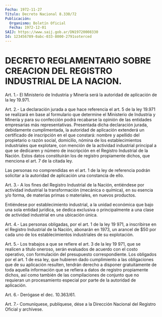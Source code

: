 ```yaml
---
Fecha: 1972-11-27
Título: Decreto Nacional 8.330/72
Publicación:
  Organismo: Boletín Oficial
  Fecha: 1972-12-01
SAIJ: https://www.saij.gob.ar/DN19720008330
Id: 123456789-0abc-033-8000-2791soterced
---
```

# DECRETO REGLAMENTARIO SOBRE CREACION DEL REGISTRO INDUSTRIAL DE LA NACION.

<a id="1"></a>
Art. 1.- El Ministerio de Industria y Minería será la autoridad de aplicación de la ley 19.971.

<a id="2"></a>
Art. 2.- La declaración jurada a que hace referencia el art. 5 de la  ley  19.971 se realizará en base al formulario que determine el Ministerio  de  Industria  y  Minería y para su confección podrá recabarse la opinión de las entidades empresarias más representativas. Presentada dicha  declaración  jurada, debidamente cumplimentada, la autoridad de aplicación extenderá  un certificado de    inscripción  en  el  que  constará:  nombre  y  apellido  del propietario o razón social, domicilio, nómina de los establecimientos  industriales  que  explotare,  con  mención de la actividad  industrial  principal  a  que  se dedicaren y número  de inscripción  en el Registro Industrial de la  Nación.  Estos  datos constituirán los  de  registro  propiamente dichos, que menciona el art. 7 de la citada ley.

Las personas no comprendidas en el  art.  1 de la ley de referencia podrán  solicitar a la autoridad de aplicación  una  constancia  de ello.

<a id="3"></a>
Art.  3.-  A  los  fines del Registro Industrial de la Nación, entiéndese por actividad  industrial  la transformación (mecánica o química), en su esencia y/o forma, de materias primas o materiales, en nuevos productos.

Entiéndese por establecimiento industrial,  a  la  unidad económica que  bajo  una  sola  entidad  jurídica,  se  dedica  exclusiva   o principalmente    a  una  clase  de  actividad  industrial  en  una ubicación única.

<a id="4"></a>
Art.  4.-  Las  personas obligadas, por el art. 1 de la ley 19 971,  a  inscribirse  en  el  Registro  Industrial  de  la  Nación, abonarán en 1973, un arancel de $50 por cada uno de los establecimientos industriales de su explotación.

<a id="5"></a>
Art.  5.- Los trabajos a que se refiere el art. 3 de la ley 19 971, que se  realicen  a título oneroso, serán evaluados de acuerdo con el costo operativo, con formulación del presupuesto correspondiente. Los obligados  por  el  art.  1  de  esa  ley, que hubieren  dado cumplimiento a las obligaciones que de su aplicación resulten, tendrán  derecho a disponer gratuitamente de toda aquella información que se refiera  a datos de registro propiamente dichos, así como también de las compilaciones  de conjunto que no requieran un procesamiento especial por parte de la  autoridad de aplicación.

<a id="6"></a>
Art. 6.- Derógase el dec. 10.363/61.

<a id="7"></a>
Art. 7.- Comuníquese, publíquese, dése a la Dirección Nacional del Registro Oficial y archívese.